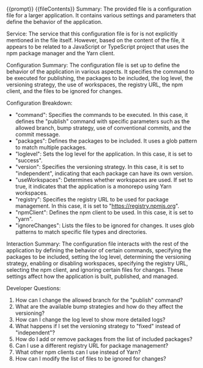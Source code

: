 {{prompt}}
{{fileContents}}
Summary:
The provided file is a configuration file for a larger application. It contains various settings and parameters that define the behavior of the application.

Service:
The service that this configuration file is for is not explicitly mentioned in the file itself. However, based on the content of the file, it appears to be related to a JavaScript or TypeScript project that uses the npm package manager and the Yarn client.

Configuration Summary:
The configuration file is set up to define the behavior of the application in various aspects. It specifies the command to be executed for publishing, the packages to be included, the log level, the versioning strategy, the use of workspaces, the registry URL, the npm client, and the files to be ignored for changes.

Configuration Breakdown:
- "command": Specifies the commands to be executed. In this case, it defines the "publish" command with specific parameters such as the allowed branch, bump strategy, use of conventional commits, and the commit message.
- "packages": Defines the packages to be included. It uses a glob pattern to match multiple packages.
- "loglevel": Sets the log level for the application. In this case, it is set to "success".
- "version": Specifies the versioning strategy. In this case, it is set to "independent", indicating that each package can have its own version.
- "useWorkspaces": Determines whether workspaces are used. If set to true, it indicates that the application is a monorepo using Yarn workspaces.
- "registry": Specifies the registry URL to be used for package management. In this case, it is set to "https://registry.npmjs.org".
- "npmClient": Defines the npm client to be used. In this case, it is set to "yarn".
- "ignoreChanges": Lists the files to be ignored for changes. It uses glob patterns to match specific file types and directories.

Interaction Summary:
The configuration file interacts with the rest of the application by defining the behavior of certain commands, specifying the packages to be included, setting the log level, determining the versioning strategy, enabling or disabling workspaces, specifying the registry URL, selecting the npm client, and ignoring certain files for changes. These settings affect how the application is built, published, and managed.

Developer Questions:
1. How can I change the allowed branch for the "publish" command?
2. What are the available bump strategies and how do they affect the versioning?
3. How can I change the log level to show more detailed logs?
4. What happens if I set the versioning strategy to "fixed" instead of "independent"?
5. How do I add or remove packages from the list of included packages?
6. Can I use a different registry URL for package management?
7. What other npm clients can I use instead of Yarn?
8. How can I modify the list of files to be ignored for changes?